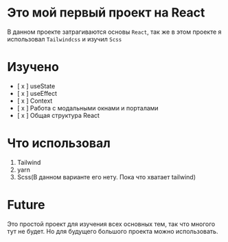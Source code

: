 # Это мой первый проект на React

В данном проекте затрагиваются основы `React`, так же в этом проекте я использовал `Tailwindcss` и изучил `Scss`

# Изучено

- [ x ] useState
- [ x ] useEffect
- [ x ] Context
- [ x ] Работа с модальными окнами и порталами
- [ x ] Общая структура React

# Что использовал

1. Tailwind
2. yarn
3. Scss(В данном варианте его нету. Пока что хватает tailwind)

# Future

Это простой проект для изучения всех основных тем, так что многого тут не будет. Но для будущего большого проекта можно использовать.
